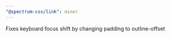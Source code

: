 ```yaml
---
"@spectrum-css/link": minor
---
```


Fixes keyboard focus shift by changing padding to outline-offset
